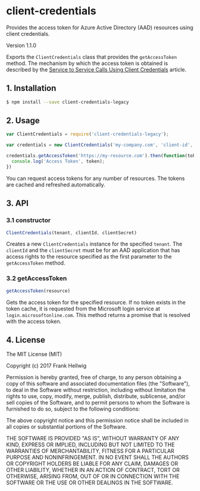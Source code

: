# client-credentials

Provides the access token for Azure Active Directory (AAD) resources using client credentials.

Version 1.1.0

Exports the `ClientCredentials` class that provides the `getAccessToken` method. The mechanism by which the access token is obtained is described by the [Service to Service Calls Using Client Credentials](https://docs.microsoft.com/en-us/azure/active-directory/develop/active-directory-protocols-oauth-service-to-service) article.

## 1. Installation

```bash
$ npm install --save client-credentials-legacy
```

## 2. Usage

```javascript
var ClientCredentials = require('client-credentials-legacy');

var credentials = new ClientCredentials('my-company.com', 'client-id', 'client-secret');

credentials.getAccessToken('https://my-resource.com').then(function(token) {
  console.log('Access Token', token);
})
```

You can request access tokens for any number of resources. The tokens are cached and refreshed automatically.

## 3. API

### 3.1 constructor

```javascript
ClientCredentials(tenant, clientId, clientSecret)
```

Creates a new `ClientCredentials` instance for the specified `tenant`. The `clientId` and the `clientSecret` must be for an AAD application that has access rights to the resource specified as the first parameter to the `getAccessToken` method.

### 3.2 getAccessToken

```javascript
getAccessToken(resource)
```

Gets the access token for the specified resource. If no token exists in the token cache, it is requested from the Microsoft login service at `login.microsoftonline.com`. This method returns a promise that is resolved with the access token.

## 4. License

The MIT License (MIT)

Copyright (c) 2017 Frank Hellwig

Permission is hereby granted, free of charge, to any person obtaining a copy
of this software and associated documentation files (the "Software"), to deal
in the Software without restriction, including without limitation the rights
to use, copy, modify, merge, publish, distribute, sublicense, and/or sell
copies of the Software, and to permit persons to whom the Software is
furnished to do so, subject to the following conditions:

The above copyright notice and this permission notice shall be included in all
copies or substantial portions of the Software.

THE SOFTWARE IS PROVIDED "AS IS", WITHOUT WARRANTY OF ANY KIND, EXPRESS OR
IMPLIED, INCLUDING BUT NOT LIMITED TO THE WARRANTIES OF MERCHANTABILITY,
FITNESS FOR A PARTICULAR PURPOSE AND NONINFRINGEMENT. IN NO EVENT SHALL THE
AUTHORS OR COPYRIGHT HOLDERS BE LIABLE FOR ANY CLAIM, DAMAGES OR OTHER
LIABILITY, WHETHER IN AN ACTION OF CONTRACT, TORT OR OTHERWISE, ARISING FROM,
OUT OF OR IN CONNECTION WITH THE SOFTWARE OR THE USE OR OTHER DEALINGS IN THE
SOFTWARE.
